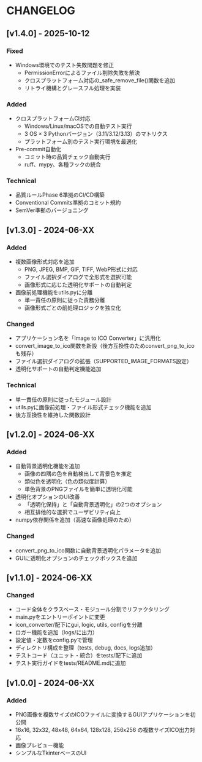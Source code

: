 # CHANGELOG

## [v1.4.0] - 2025-10-12
### Fixed
- Windows環境でのテスト失敗問題を修正
  - PermissionErrorによるファイル削除失敗を解決
  - クロスプラットフォーム対応の_safe_remove_file()関数を追加
  - リトライ機構とグレースフル処理を実装

### Added
- クロスプラットフォームCI対応
  - Windows/Linux/macOSでの自動テスト実行
  - 3 OS × 3 Pythonバージョン（3.11/3.12/3.13）のマトリクス
  - プラットフォーム別のテスト実行環境を最適化
- Pre-commit自動化
  - コミット時の品質チェック自動実行
  - ruff、mypy、各種フックの統合

### Technical
- 品質ルールPhase 6準拠のCI/CD構築
- Conventional Commits準拠のコミット規約
- SemVer準拠のバージョニング

## [v1.3.0] - 2024-06-XX
### Added
- 複数画像形式対応を追加
  - PNG, JPEG, BMP, GIF, TIFF, WebP形式に対応
  - ファイル選択ダイアログで全形式を選択可能
  - 画像形式に応じた透明化サポートの自動判定
- 画像前処理機能をutils.pyに分離
  - 単一責任の原則に従った責務分離
  - 画像形式ごとの前処理ロジックを独立化

### Changed
- アプリケーション名を「Image to ICO Converter」に汎用化
- convert_image_to_ico関数を新設（後方互換性のためconvert_png_to_icoも残存）
- ファイル選択ダイアログの拡張（SUPPORTED_IMAGE_FORMATS設定）
- 透明化サポートの自動判定機能追加

### Technical
- 単一責任の原則に従ったモジュール設計
- utils.pyに画像前処理・ファイル形式チェック機能を追加
- 後方互換性を維持した関数設計

## [v1.2.0] - 2024-06-XX
### Added
- 自動背景透明化機能を追加
  - 画像の四隅の色を自動検出して背景色を推定
  - 類似色を透明化（色の類似度計算）
  - 単色背景のPNGファイルを簡単に透明化可能
- 透明化オプションのUI改善
  - 「透明化保持」と「自動背景透明化」の2つのオプション
  - 相互排他的な選択でユーザビリティ向上
- numpy依存関係を追加（高速な画像処理のため）

### Changed
- convert_png_to_ico関数に自動背景透明化パラメータを追加
- GUIに透明化オプションのチェックボックスを追加

## [v1.1.0] - 2024-06-XX
### Changed
- コード全体をクラスベース・モジュール分割でリファクタリング
- main.pyをエントリーポイントに変更
- icon_converter/配下にgui, logic, utils, configを分離
- ロガー機能を追加（logs/に出力）
- 設定値・定数をconfig.pyで管理
- ディレクトリ構成を整理（tests, debug, docs, logs追加）
- テストコード（ユニット・統合）をtests/配下に追加
- テスト実行ガイドをtests/README.mdに追加

## [v1.0.0] - 2024-06-XX
### Added
- PNG画像を複数サイズのICOファイルに変換するGUIアプリケーションを初公開
- 16x16, 32x32, 48x48, 64x64, 128x128, 256x256 の複数サイズICO出力対応
- 画像プレビュー機能
- シンプルなTkinterベースのUI
